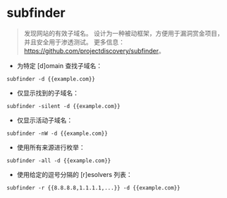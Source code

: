 # subfinder

> 发现网站的有效子域名。
> 设计为一种被动框架，方便用于漏洞赏金项目，并且安全用于渗透测试。
> 更多信息：<https://github.com/projectdiscovery/subfinder>。

- 为特定 [d]omain 查找子域名：

`subfinder -d {{example.com}}`

- 仅显示找到的子域名：

`subfinder -silent -d {{example.com}}`

- 仅显示活动子域名：

`subfinder -nW -d {{example.com}}`

- 使用所有来源进行枚举：

`subfinder -all -d {{example.com}}`

- 使用给定的逗号分隔的 [r]esolvers 列表：

`subfinder -r {{8.8.8.8,1.1.1.1,...}} -d {{example.com}}`